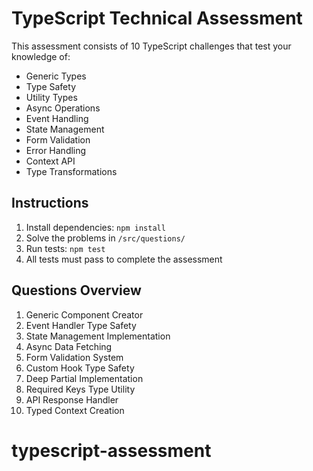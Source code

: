 # TypeScript Technical Assessment

This assessment consists of 10 TypeScript challenges that test your knowledge of:
- Generic Types
- Type Safety
- Utility Types
- Async Operations
- Event Handling
- State Management
- Form Validation
- Error Handling
- Context API
- Type Transformations

## Instructions
1. Install dependencies: `npm install`
2. Solve the problems in `/src/questions/`
3. Run tests: `npm test`
4. All tests must pass to complete the assessment

## Questions Overview
1. Generic Component Creator
2. Event Handler Type Safety
3. State Management Implementation
4. Async Data Fetching
5. Form Validation System
6. Custom Hook Type Safety
7. Deep Partial Implementation
8. Required Keys Type Utility
9. API Response Handler
10. Typed Context Creation
# typescript-assessment
